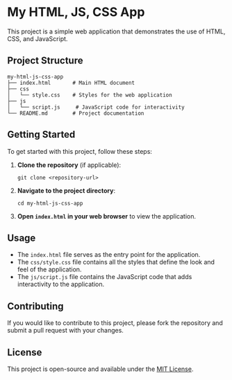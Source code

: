 # My HTML, JS, CSS App

This project is a simple web application that demonstrates the use of HTML, CSS, and JavaScript. 

## Project Structure

```
my-html-js-css-app
├── index.html       # Main HTML document
├── css
│   └── style.css    # Styles for the web application
├── js
│   └── script.js     # JavaScript code for interactivity
└── README.md        # Project documentation
```

## Getting Started

To get started with this project, follow these steps:

1. **Clone the repository** (if applicable):
   ```
   git clone <repository-url>
   ```

2. **Navigate to the project directory**:
   ```
   cd my-html-js-css-app
   ```

3. **Open `index.html` in your web browser** to view the application.

## Usage

- The `index.html` file serves as the entry point for the application.
- The `css/style.css` file contains all the styles that define the look and feel of the application.
- The `js/script.js` file contains the JavaScript code that adds interactivity to the application.

## Contributing

If you would like to contribute to this project, please fork the repository and submit a pull request with your changes.

## License

This project is open-source and available under the [MIT License](LICENSE).